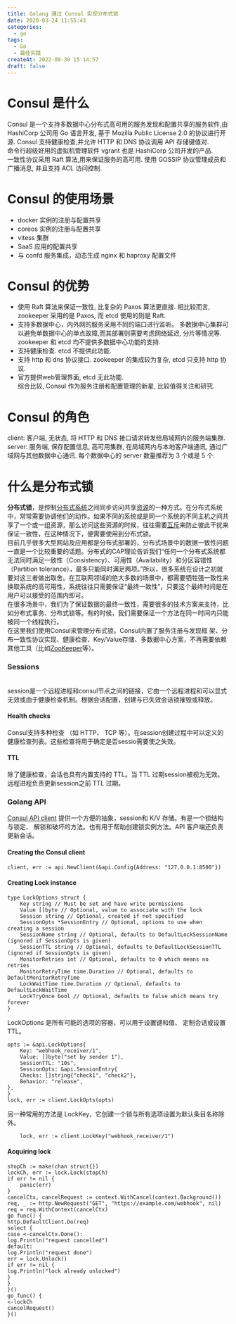 ```yaml
---
title: Golang 通过 Consul 实现分布式锁
date: 2020-03-24 11:55:43
categories:
  - go
tags:
  - Go
  - 最佳实践
createAt: 2022-09-30 15:14:57
draft: false
---
```

# Consul 是什么
Consul 是一个支持多数据中心分布式高可用的服务发现和配置共享的服务软件,由 HashiCorp 公司用 Go 语言开发, 基于 Mozilla Public License 2.0 的协议进行开源. Consul 支持健康检查,并允许 HTTP 和 DNS 协议调用 API 存储键值对.  
命令行超级好用的虚拟机管理软件 vgrant 也是 HashiCorp 公司开发的产品.  
一致性协议采用 Raft 算法,用来保证服务的高可用. 使用 GOSSIP 协议管理成员和广播消息, 并且支持 ACL 访问控制.
# Consul 的使用场景
* docker 实例的注册与配置共享
* coreos 实例的注册与配置共享
* vitess 集群
* SaaS 应用的配置共享
* 与 confd 服务集成，动态生成 nginx 和 haproxy 配置文件
# Consul 的优势
* 使用 Raft 算法来保证一致性, 比复杂的 Paxos 算法更直接. 相比较而言, zookeeper 采用的是 Paxos, 而 etcd 使用的则是 Raft.
* 支持多数据中心，内外网的服务采用不同的端口进行监听。 多数据中心集群可以避免单数据中心的单点故障,而其部署则需要考虑网络延迟, 分片等情况等. zookeeper 和 etcd 均不提供多数据中心功能的支持.
* 支持健康检查. etcd 不提供此功能.
* 支持 http 和 dns 协议接口. zookeeper 的集成较为复杂, etcd 只支持 http 协议.
* 官方提供web管理界面, etcd 无此功能.  
综合比较, Consul 作为服务注册和配置管理的新星, 比较值得关注和研究.
# Consul 的角色
client: 客户端, 无状态, 将 HTTP 和 DNS 接口请求转发给局域网内的服务端集群.  
server: 服务端, 保存配置信息, 高可用集群, 在局域网内与本地客户端通讯, 通过广域网与其他数据中心通讯. 每个数据中心的 server 数量推荐为 3 个或是 5 个.
# 什么是分布式锁
**分布式锁**，是控制[分布式系统](https://zh.wikipedia.org/w/index.php?title=%E5%88%86%E5%B8%83%E5%BC%8F%E7%B3%BB%E7%BB%9F&action=edit&redlink=1 "分布式系统（页面不存在）")之间同步访问共享[资源](https://zh.wikipedia.org/wiki/%E8%B5%84%E6%BA%90 "资源")的一种方式。在分布式系统中，常常需要协调他们的动作。如果不同的系统或是同一个系统的不同主机之间共享了一个或一组资源，那么访问这些资源的时候，往往需要[互斥](https://zh.wikipedia.org/wiki/%E4%BA%92%E6%96%A5 "互斥")来防止彼此干扰来保证一致性，在这种情况下，便需要使用到分布式锁。  
目前几乎很多大型网站及应用都是分布式部署的，分布式场景中的数据一致性问题一直是一个比较重要的话题。分布式的CAP理论告诉我们“任何一个分布式系统都无法同时满足一致性（Consistency）、可用性（Availability）和分区容错性（Partition tolerance），最多只能同时满足两项。”所以，很多系统在设计之初就要对这三者做出取舍。在互联网领域的绝大多数的场景中，都需要牺牲强一致性来换取系统的高可用性，系统往往只需要保证“最终一致性”，只要这个最终时间是在用户可以接受的范围内即可。  
在很多场景中，我们为了保证数据的最终一致性，需要很多的技术方案来支持，比如分布式事务、分布式锁等。有的时候，我们需要保证一个方法在同一时间内只能被同一个线程执行。  
在这里我们使用Consul来管理分布式锁。Consul内置了服务注册与发现框 架、分布一致性协议实现、健康检查、Key/Value存储、多数据中心方案，不再需要依赖其他工具（比如[ZooKeeper](http://tonybai.com/tag/zookeeper)等）。
### Sessions
[](https://o6rr5e4by.qnssl.com/wp-content/uploads/2017/01/consul-sessions-56bc7006.png)  
session是一个远程进程和consul节点之间的链接，它由一个远程进程和可以显式无效或由于健康检查机制。根据会话配置，创建与已失效会话锁摧毁或释放。
#### Health checks
Consul支持多种检查 （如 HTTP、 TCP 等）。在session创建过程中可以定义的健康检查列表。这些检查将用于确定是否sessio需要使之失效。
#### TTL
除了健康检查，会话也具有内置支持的 TTL。当 TTL 过期session被视为无效。远程进程负责更新session之前 TTL 过期。
### Golang API
[Consul API client](https://godoc.org/github.com/hashicorp/consul/api) 提供一个方便的抽象，session和 K/V 存储。有是一个锁结构与锁定、 解锁和破坏的方法。也有用于帮助创建锁实例方法。API 客户端还负责更新会话。
#### Creating the Consul client
``` golang
client, err := api.NewClient(&api.Config{Address: "127.0.0.1:8500"})
```
#### Creating Lock instance
```golang
type LockOptions struct {
    Key string // Must be set and have write permissions
    Value []byte // Optional, value to associate with the lock
    Session string // Optional, created if not specified
    SessionOpts *SessionEntry // Optional, options to use when creating a session
    SessionName string // Optional, defaults to DefaultLockSessionName (ignored if SessionOpts is given)
    SessionTTL string // Optional, defaults to DefaultLockSessionTTL (ignored if SessionOpts is given)
    MonitorRetries int // Optional, defaults to 0 which means no retries
    MonitorRetryTime time.Duration // Optional, defaults to DefaultMonitorRetryTime
    LockWaitTime time.Duration // Optional, defaults to DefaultLockWaitTime
    LockTryOnce bool // Optional, defaults to false which means try forever
}
```
LockOptions 是所有可能的选项的容器，可以用于设置键和值、 定制会话或设置TTL。
```golang
opts := &api.LockOptions{
    Key: "webhook_receiver/1",
    Value: []byte("set by sender 1"),
    SessionTTL: "10s",
    SessionOpts: &api.SessionEntry{
    Checks: []string{"check1", "check2"},
    Behavior: "release",
},
}
lock, err := client.LockOpts(opts)
```
另一种常用的方法是 LockKey，它创建一个锁与所有选项设置为默认条目名称除外。
```golang
    lock, err := client.LockKey("webhook_receiver/1")
```
#### Acquiring lock
```golang
stopCh := make(chan struct{})
lockCh, err := lock.Lock(stopCh)
if err != nil {
    panic(err)
}
cancelCtx, cancelRequest := context.WithCancel(context.Background())
req, _ := http.NewRequest("GET", "https://example.com/webhook", nil)
req = req.WithContext(cancelCtx)
go func() {
http.DefaultClient.Do(req)
select {
case <-cancelCtx.Done():
log.Println("request cancelled")
default:
log.Println("request done")
err = lock.Unlock()
if err != nil {
log.Println("lock already unlocked")
}
}
}()
go func() {
<-lockCh
cancelRequest()
}()
```